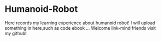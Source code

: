 # Humanoid-Robot
Here records my learning experience about humanoid robot!
I will upload something in here,such as code ebook ...
Welcome link-mind friends visit my github!
